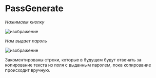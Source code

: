 # PassGenerate

*Нажимаем кнопку*

![изображение](https://user-images.githubusercontent.com/88831850/142056858-0e35acfc-0bd9-4219-99ad-71d962bee147.png)

*Нам выдает пароль*

![изображение](https://user-images.githubusercontent.com/88831850/142056883-69f719c4-5eae-42bf-9bef-489d93daa321.png)


Закоментированы строки, которые в будущем будут отвечать за копирование текста из поля с выданным паролем, пока копирование происходит вручную.


